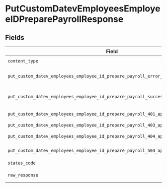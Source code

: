 # PutCustomDatevEmployeesEmployeeIDPreparePayrollResponse


## Fields

| Field                                                                                                                                                                                      | Type                                                                                                                                                                                       | Required                                                                                                                                                                                   | Description                                                                                                                                                                                |
| ------------------------------------------------------------------------------------------------------------------------------------------------------------------------------------------ | ------------------------------------------------------------------------------------------------------------------------------------------------------------------------------------------ | ------------------------------------------------------------------------------------------------------------------------------------------------------------------------------------------ | ------------------------------------------------------------------------------------------------------------------------------------------------------------------------------------------ |
| `content_type`                                                                                                                                                                             | *Optional[str]*                                                                                                                                                                            | :heavy_check_mark:                                                                                                                                                                         | HTTP response content type for this operation                                                                                                                                              |
| `put_custom_datev_employees_employee_id_prepare_payroll_error_response`                                                                                                                    | [Optional[shared.PutCustomDatevEmployeesEmployeeIDPreparePayrollErrorResponse]](undefined/models/shared/putcustomdatevemployeesemployeeidpreparepayrollerrorresponse.md)                   | :heavy_minus_sign:                                                                                                                                                                         | PUT /custom/datev/employees/:employee_id/prepare-payroll Error response                                                                                                                    |
| `put_custom_datev_employees_employee_id_prepare_payroll_successful_response`                                                                                                               | [Optional[shared.PutCustomDatevEmployeesEmployeeIDPreparePayrollSuccessfulResponse]](undefined/models/shared/putcustomdatevemployeesemployeeidpreparepayrollsuccessfulresponse.md)         | :heavy_minus_sign:                                                                                                                                                                         | PUT /custom/datev/employees/:employee_id/prepare-payroll Successful response                                                                                                               |
| `put_custom_datev_employees_employee_id_prepare_payroll_401_application_json_object`                                                                                                       | [Optional[operations.PutCustomDatevEmployeesEmployeeIDPreparePayroll401ApplicationJSON]](undefined/models/operations/putcustomdatevemployeesemployeeidpreparepayroll401applicationjson.md) | :heavy_minus_sign:                                                                                                                                                                         | Returned when the authentication header was invalid or missing.                                                                                                                            |
| `put_custom_datev_employees_employee_id_prepare_payroll_403_application_json_object`                                                                                                       | [Optional[operations.PutCustomDatevEmployeesEmployeeIDPreparePayroll403ApplicationJSON]](undefined/models/operations/putcustomdatevemployeesemployeeidpreparepayroll403applicationjson.md) | :heavy_minus_sign:                                                                                                                                                                         | Returned when the passed integration is inactive.                                                                                                                                          |
| `put_custom_datev_employees_employee_id_prepare_payroll_404_application_json_object`                                                                                                       | [Optional[operations.PutCustomDatevEmployeesEmployeeIDPreparePayroll404ApplicationJSON]](undefined/models/operations/putcustomdatevemployeesemployeeidpreparepayroll404applicationjson.md) | :heavy_minus_sign:                                                                                                                                                                         | Returned when a requested resource is not found.                                                                                                                                           |
| `put_custom_datev_employees_employee_id_prepare_payroll_503_application_json_object`                                                                                                       | [Optional[operations.PutCustomDatevEmployeesEmployeeIDPreparePayroll503ApplicationJSON]](undefined/models/operations/putcustomdatevemployeesemployeeidpreparepayroll503applicationjson.md) | :heavy_minus_sign:                                                                                                                                                                         | Returned when no sync has finished successfully yet                                                                                                                                        |
| `status_code`                                                                                                                                                                              | *Optional[int]*                                                                                                                                                                            | :heavy_check_mark:                                                                                                                                                                         | HTTP response status code for this operation                                                                                                                                               |
| `raw_response`                                                                                                                                                                             | [requests.Response](https://requests.readthedocs.io/en/latest/api/#requests.Response)                                                                                                      | :heavy_minus_sign:                                                                                                                                                                         | Raw HTTP response; suitable for custom response parsing                                                                                                                                    |
